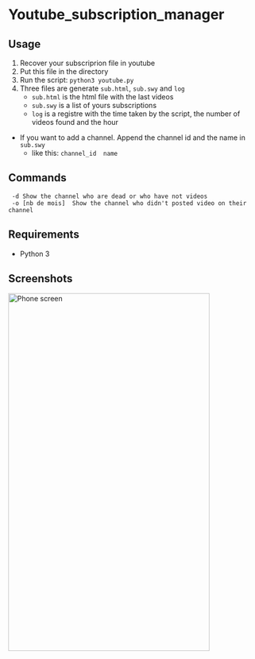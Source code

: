 # Youtube_subscription_manager

## Usage
1. Recover your subscriprion file in youtube
2. Put this file in the directory
3. Run the script:
``` python3 youtube.py ```
4. Three files are generate `sub.html`, `sub.swy` and `log`
    - `sub.html` is the html file with the last videos
    - `sub.swy` is a list of yours subscriptions
    - `log` is a registre with the time taken by the script, the number of videos found and the hour
- If you want to add a channel. Append the channel id and the name in ` sub.swy`
    - like this: ```channel_id	name ```

## Commands
```
 -d Show the channel who are dead or who have not videos
 -o [nb de mois]  Show the channel who didn't posted video on their channel
```

## Requirements
- Python 3


## Screenshots
<p><img src="./screenshot/index.pnj" alt="Phone screen" width=405px height=720px></p>
